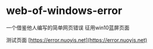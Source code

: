 # web-of-windows-error
一个借鉴他人编写的简单网页错误 征用win10蓝屏页面

测试页面
[https://error.nuoyis.net](https://error.nuoyis.net)
